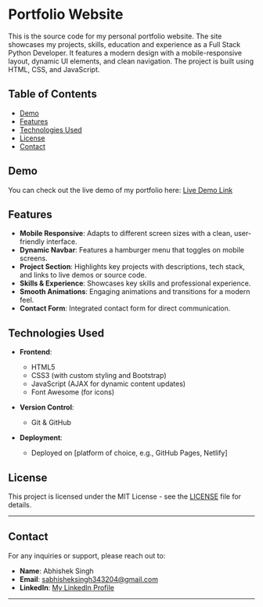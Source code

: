 # Portfolio Website

This is the source code for my personal portfolio website. The site showcases my projects, skills, education and experience as a Full Stack Python Developer. It features a modern design with a mobile-responsive layout, dynamic UI elements, and clean navigation. The project is built using HTML, CSS, and JavaScript.

## Table of Contents
- [Demo](#demo)
- [Features](#features)
- [Technologies Used](#technologies-used)
- [License](#license)
- [Contact](#contact)

## Demo
You can check out the live demo of my portfolio here: [Live Demo Link](https://portfolio-abhishek-singh-plqjincd2.vercel.app/)

## Features
- **Mobile Responsive**: Adapts to different screen sizes with a clean, user-friendly interface.
- **Dynamic Navbar**: Features a hamburger menu that toggles on mobile screens.
- **Project Section**: Highlights key projects with descriptions, tech stack, and links to live demos or source code.
- **Skills & Experience**: Showcases key skills and professional experience.
- **Smooth Animations**: Engaging animations and transitions for a modern feel.
- **Contact Form**: Integrated contact form for direct communication.

## Technologies Used
- **Frontend**: 
  - HTML5
  - CSS3 (with custom styling and Bootstrap)
  - JavaScript (AJAX for dynamic content updates)
  - Font Awesome (for icons)
  
- **Version Control**:
  - Git & GitHub
  
- **Deployment**:
  - Deployed on [platform of choice, e.g., GitHub Pages, Netlify]

## License
This project is licensed under the MIT License - see the [LICENSE](LICENSE) file for details.

- - -

## **Contact**

For any inquiries or support, please reach out to:
- **Name**: Abhishek Singh
- **Email**: sabhisheksingh343204@gmail.com
- **LinkedIn**: [My LinkedIn Profile](https://www.linkedin.com/in/abhishek-singh-bba2662a9)

- - -
